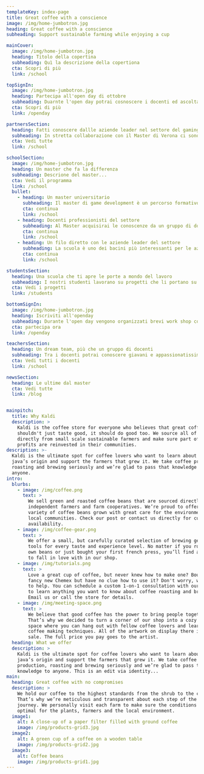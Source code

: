 ```yaml
---
templateKey: index-page
title: Great coffee with a conscience
image: /img/home-jumbotron.jpg
heading: Great coffee with a conscience
subheading: Support sustainable farming while enjoying a cup

mainCover:
  image: /img/home-jumbotron.jpg
  heading: Titolo della copertina
  subheading: Quì la descrizione della copertiona
  cta: Scopri di più
  link: /school

topSignIn:
  image: /img/home-jumbotron.jpg
  heading: Partecipa all'open day di ottobre
  subheading: Duarnte l'open day potrai cosnoscere i docenti ed ascoltare le esperienze degli studenti
  cta: Scopri di più
  link: /openday

partnersSection:
  heading: Fatti conoscere dallle aziende leader nel settore del gaming
  subheading: In stretta collaborazione con il Master di Verona ci sono le raltà più influenti della scena italiana
  cta: Vedi tutte
  link: /school

schoolSection:
  image: /img/home-jumbotron.jpg
  heading: Un master che fa la differenza
  subheading: Descrione del master...
  cta: Vedi il programma
  link: /school
  bullet:
    - heading: Un master universitario
      subheading: Il master di game development è un percorso formativo di livello universitario
      cta: continua
      link: /school
    - heading: Docenti professionisti del settore
      subheading: Al Master acquisirai le conoscenze da un gruppo di docenti professionisti del game development
      cta: continua
      link: /school
    - heading: Un filo diretto con le aziende leader del settore
      subheading: La scuola è uno dei bacini più interessanti per le aziende di questo settore
      cta: continua
      link: /school

studentsSection:
  heading: Una scuola che ti apre le porte a mondo del lavoro
  subheading: I nostri studenti lavorano su progetti che li portano su strade diverse
  cta: Vedi i progetti
  link: /students

bottomSignIn:
  image: /img/home-jumbotron.jpg
  heading: Iscriviti all'openday
  subheading: Durante l'open day vengono organizzati brevi work shop con i ragazzi del master che ti aiuteranno a creare il tuo primo gioco
  cta: partecipa ora
  link: /openday

teachersSection:
  heading: Un dream team, più che un gruppo di docenti
  subheading: Tra i docenti potrai conoscere giavani e appassionatissimi  universitari ma anche professionisti del settore sempre aggiornati sulle nuove tecnologie
  cta: Vedi tutti i docenti
  link: /school

newsSection:
  heading: Le ultime dal master
  cta: Vedi tutte
  link: /blog


mainpitch:
  title: Why Kaldi
  description: >
    Kaldi is the coffee store for everyone who believes that great coffee
    shouldn't just taste good, it should do good too. We source all of our beans
    directly from small scale sustainable farmers and make sure part of the
    profits are reinvested in their communities.
description: >-
  Kaldi is the ultimate spot for coffee lovers who want to learn about their
  java’s origin and support the farmers that grew it. We take coffee production,
  roasting and brewing seriously and we’re glad to pass that knowledge to
  anyone.
intro:
  blurbs:
    - image: /img/coffee.png
      text: >
        We sell green and roasted coffee beans that are sourced directly from
        independent farmers and farm cooperatives. We’re proud to offer a
        variety of coffee beans grown with great care for the environment and
        local communities. Check our post or contact us directly for current
        availability.
    - image: /img/coffee-gear.png
      text: >
        We offer a small, but carefully curated selection of brewing gear and
        tools for every taste and experience level. No matter if you roast your
        own beans or just bought your first french press, you’ll find a gadget
        to fall in love with in our shop.
    - image: /img/tutorials.png
      text: >
        Love a great cup of coffee, but never knew how to make one? Bought a
        fancy new Chemex but have no clue how to use it? Don't worry, we’re here
        to help. You can schedule a custom 1-on-1 consultation with our baristas
        to learn anything you want to know about coffee roasting and brewing.
        Email us or call the store for details.
    - image: /img/meeting-space.png
      text: >
        We believe that good coffee has the power to bring people together.
        That’s why we decided to turn a corner of our shop into a cozy meeting
        space where you can hang out with fellow coffee lovers and learn about
        coffee making techniques. All of the artwork on display there is for
        sale. The full price you pay goes to the artist.
  heading: What we offer
  description: >
    Kaldi is the ultimate spot for coffee lovers who want to learn about their
    java’s origin and support the farmers that grew it. We take coffee
    production, roasting and brewing seriously and we’re glad to pass that
    knowledge to anyone. This is an edit via identity...
main:
  heading: Great coffee with no compromises
  description: >
    We hold our coffee to the highest standards from the shrub to the cup.
    That’s why we’re meticulous and transparent about each step of the coffee’s
    journey. We personally visit each farm to make sure the conditions are
    optimal for the plants, farmers and the local environment.
  image1:
    alt: A close-up of a paper filter filled with ground coffee
    image: /img/products-grid3.jpg
  image2:
    alt: A green cup of a coffee on a wooden table
    image: /img/products-grid2.jpg
  image3:
    alt: Coffee beans
    image: /img/products-grid1.jpg
---
```

